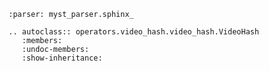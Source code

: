 ```{include} ../../../operators/video_hash/README.md
:parser: myst_parser.sphinx_
```

```{eval-rst}
.. autoclass:: operators.video_hash.video_hash.VideoHash
   :members:
   :undoc-members:
   :show-inheritance:
```
